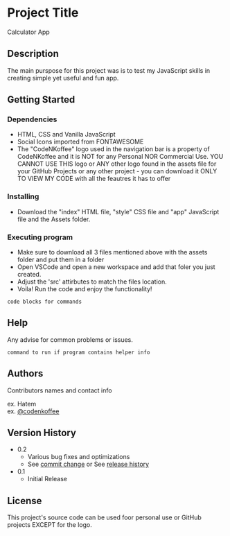 # Project Title

Calculator App

## Description

The main purspose for this project was is to test my JavaScript skills in creating simple yet useful and fun app.

## Getting Started

### Dependencies

* HTML, CSS and Vanilla JavaScript
* Social Icons imported from FONTAWESOME
* The "CodeNKoffee" logo used in the navigation bar is a property of CodeNKoffee and it is NOT for any Personal NOR Commercial Use. YOU CANNOT USE THIS logo or ANY other logo found in the assets file for your GitHub Projects or any other project - you can download it ONLY TO VIEW MY CODE with all the feautres it has to offer

### Installing

* Download the "index" HTML file, "style" CSS file and "app" JavaScript file and the Assets folder.

### Executing program

* Make sure to download all 3 files mentioned above with the assets folder and put them in a folder
* Open VSCode and open a new workspace and add that foler you just created.
* Adjust the 'src' attirbutes to match the files location.
* Voila! Run the code and enjoy the functionality!
```
code blocks for commands
```

## Help

Any advise for common problems or issues.
```
command to run if program contains helper info
```

## Authors

Contributors names and contact info

ex. Hatem   
ex. [@codenkoffee](https://www.instagram.com/codenkoffee/)

## Version History

* 0.2
    * Various bug fixes and optimizations
    * See [commit change]() or See [release history]()
* 0.1
    * Initial Release

## License

This project's source code can be used foor personal use or GitHub projects EXCEPT for the logo.

